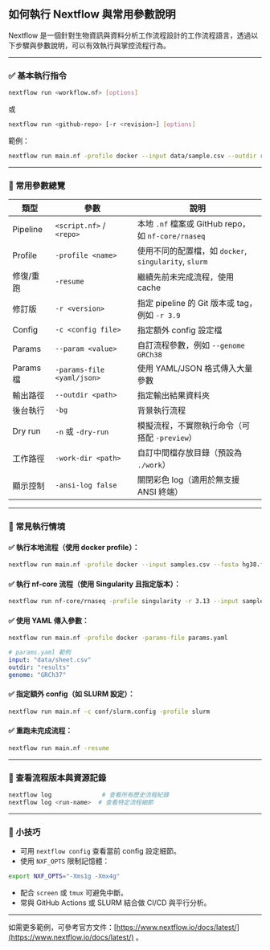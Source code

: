 ## 如何執行 Nextflow 與常用參數說明

Nextflow 是一個針對生物資訊與資料分析工作流程設計的工作流程語言，透過以下步驟與參數說明，可以有效執行與掌控流程行為。

---

### ✅ 基本執行指令

```bash
nextflow run <workflow.nf> [options]
```
或
```bash
nextflow run <github-repo> [-r <revision>] [options]
```

範例：
```bash
nextflow run main.nf -profile docker --input data/sample.csv --outdir results
```

---

### 🔹 常用參數總覽

| 類型       | 參數                           | 說明 |
|------------|--------------------------------|------|
| Pipeline   | `<script.nf>` / `<repo>`       | 本地 `.nf` 檔案或 GitHub repo，如 `nf-core/rnaseq` |
| Profile    | `-profile <name>`              | 使用不同的配置檔，如 `docker`, `singularity`, `slurm` |
| 修復/重跑  | `-resume`                       | 繼續先前未完成流程，使用 cache |
| 修訂版     | `-r <version>`                  | 指定 pipeline 的 Git 版本或 tag，例如 `-r 3.9` |
| Config     | `-c <config file>`              | 指定額外 config 設定檔 |
| Params     | `--param <value>`               | 自訂流程參數，例如 `--genome GRCh38` |
| Params 檔 | `-params-file <yaml/json>`      | 使用 YAML/JSON 格式傳入大量參數 |
| 輸出路徑   | `--outdir <path>`               | 指定輸出結果資料夾 |
| 後台執行   | `-bg`                           | 背景執行流程 |
| Dry run    | `-n` 或 `-dry-run`              | 模擬流程，不實際執行命令（可搭配 `-preview`） |
| 工作路徑   | `-work-dir <path>`              | 自訂中間檔存放目錄（預設為 `./work`） |
| 顯示控制   | `-ansi-log false`               | 關閉彩色 log（適用於無支援 ANSI 終端） |

---

### 🔹 常見執行情境

#### ✅ 執行本地流程（使用 docker profile）：
```bash
nextflow run main.nf -profile docker --input samples.csv --fasta hg38.fa --outdir results
```

#### ✅ 執行 nf-core 流程（使用 Singularity 且指定版本）：
```bash
nextflow run nf-core/rnaseq -profile singularity -r 3.13 --input samplesheet.csv --genome GRCh38
```

#### ✅ 使用 YAML 傳入參數：
```bash
nextflow run main.nf -profile docker -params-file params.yaml
```
```yaml
# params.yaml 範例
input: "data/sheet.csv"
outdir: "results"
genome: "GRCh37"
```

#### ✅ 指定額外 config（如 SLURM 設定）：
```bash
nextflow run main.nf -c conf/slurm.config -profile slurm
```

#### ✅ 重跑未完成流程：
```bash
nextflow run main.nf -resume
```

---

### 🧪 查看流程版本與資源記錄

```bash
nextflow log              # 查看所有歷史流程紀錄
nextflow log <run-name>  # 查看特定流程細節
```

---

### 📌 小技巧

- 可用 `nextflow config` 查看當前 config 設定細節。
- 使用 `NXF_OPTS` 限制記憶體：
```bash
export NXF_OPTS="-Xms1g -Xmx4g"
```
- 配合 `screen` 或 `tmux` 可避免中斷。
- 常與 GitHub Actions 或 SLURM 結合做 CI/CD 與平行分析。

---

如需更多範例，可參考官方文件：[https://www.nextflow.io/docs/latest/](https://www.nextflow.io/docs/latest/) 。
